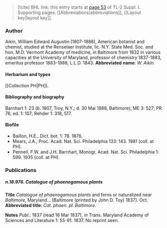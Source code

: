 > [!cite] BHL link: this entry starts at [page 53](https://www.biodiversitylibrary.org/page/33264742) of TL-2 Suppl. I.
> Supporting pages: [[Abbreviations|abbreviations]], [[Layout key|layout key]].

### Author

Aikin, William Edward Augustin (1807-1888), American botanist and chemist, studied at the Renselaer Institute, lic. N.Y. State Med. Soc. and hon. M.D. Vermont Academy of medicine, in Baltimore from 1832 in various capacities at the University of Maryland, professor of chemistry 1837-1883, emeritus professor 1883-1888, L.L.D. 1843. 
**Abbreviated name**: *W. Aikin*

#### Herbarium and types

[[Collection PH|PH]].

#### Bibliography and biography

Barnhart 1: 23 (b. 1807, Troy, N.Y.; d. 30 Mai 1888, Baltimore); ME 3: 527; PR 76, ed. 1: 107; Rehder 1: 318, 517.

#### Biofile

- Baillon, H.E., Dict. bot. 1: 78. 1876.
- Mears, J.A., Proc. Acad. Nat. Sci. Philadelphia 133: 143. 1981 (coll. at PH).
- Pennell, F.W. and J.H. Barnhart, Monogr. Acad. Nat. Sci. Philadelphia 1: 599. 1935 (coll. at PH).

### Publications

##### n.18.976. Catalogue of phaenogamous plants

**Title**
*Catalogue of phaenogamous plants* and ferns or naturalized near *Baltimore*, Maryland... \[Baltimore (printed by John D. Toy) 1837\]. Oct.
**Abbreviated title**: *Cat. phaen. pl. Baltimore*.

**Notes**
*Publ*.: 1837 (read 16 Mar 1837), *in* Trans. Maryland Academy of Sciences and Literature 1: 55-91. 1837. No reprint seen.


